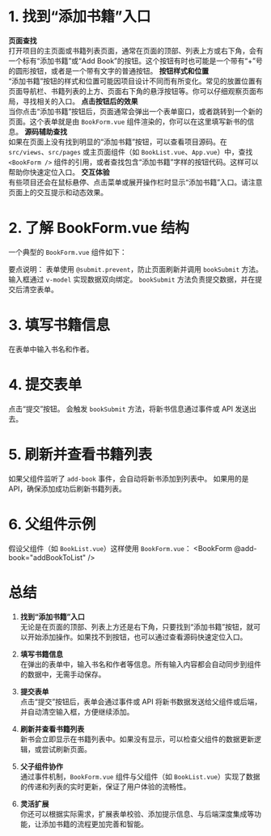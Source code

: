 # 1. 找到“添加书籍”入口
**页面查找**  
   打开项目的主页面或书籍列表页面，通常在页面的顶部、列表上方或右下角，会有一个标有“添加书籍”或“Add Book”的按钮。这个按钮有时也可能是一个带有“+”号的圆形按钮，或者是一个带有文字的普通按钮。
**按钮样式和位置**  
   “添加书籍”按钮的样式和位置可能因项目设计不同而有所变化。常见的放置位置有页面导航栏、书籍列表的上方、页面右下角的悬浮按钮等。你可以仔细观察页面布局，寻找相关的入口。
**点击按钮后的效果**  
   当你点击“添加书籍”按钮后，页面通常会弹出一个表单窗口，或者跳转到一个新的页面。这个表单就是由 `BookForm.vue` 组件渲染的，你可以在这里填写新书的信息。
**源码辅助查找**  
   如果在页面上没有找到明显的“添加书籍”按钮，可以查看项目源码。在 `src/views`、`src/pages` 或主页面组件（如 `BookList.vue`、`App.vue`）中，查找 `<BookForm />` 组件的引用，或者查找包含“添加书籍”字样的按钮代码。这样可以帮助你快速定位入口。
**交互体验**  
   有些项目还会在鼠标悬停、点击菜单或展开操作栏时显示“添加书籍”入口。请注意页面上的交互提示和动态效果。

# 2. 了解 BookForm.vue 结构
一个典型的 `BookForm.vue` 组件如下：
<template>
  <form @submit.prevent="bookSubmit(bookTitle, bookAuthor)">
    <input v-model="bookTitle" placeholder="书名" />
    <input v-model="bookAuthor" placeholder="作者" />
    <button type="submit">提交</button>
  </form>
</template>

<script>
export default {
  data() {
    return {
      bookTitle: '',
      bookAuthor: ''
    }
  },
  methods: {
    bookSubmit(title, author) {
      // 向父组件发送新书数据
      this.$emit('add-book', { title, author });
      // 或者调用后端API
      // axios.post('/api/books', { title, author })
      // 清空输入框
      this.bookTitle = '';
      this.bookAuthor = '';
    }
  }
}
</script>
 要点说明：
 表单使用 `@submit.prevent`，防止页面刷新并调用 `bookSubmit` 方法。
 输入框通过 `v-model` 实现数据双向绑定。
 `bookSubmit` 方法负责提交数据，并在提交后清空表单。

# 3. 填写书籍信息

 在表单中输入书名和作者。

# 4. 提交表单

 点击“提交”按钮。
 会触发 `bookSubmit` 方法，将新书信息通过事件或 API 发送出去。

# 5. 刷新并查看书籍列表

 如果父组件监听了 `add-book` 事件，会自动将新书添加到列表中。
 如果用的是 API，确保添加成功后刷新书籍列表。

# 6. 父组件示例

假设父组件（如 `BookList.vue`）这样使用 `BookForm.vue`：
<BookForm @add-book="addBookToList" />

<script>
export default {
  data() {
    return {
      books: []
    }
  },
  methods: {
    addBookToList(newBook) {
      this.books.push(newBook);
      // 或者重新从后端获取书籍列表
    }
  }
}
</script>

# 总结
1. **找到“添加书籍”入口**  
   无论是在页面的顶部、列表上方还是右下角，只要找到“添加书籍”按钮，就可以开始添加操作。如果找不到按钮，也可以通过查看源码快速定位入口。

2. **填写书籍信息**  
   在弹出的表单中，输入书名和作者等信息。所有输入内容都会自动同步到组件的数据中，无需手动保存。

3. **提交表单**  
   点击“提交”按钮后，表单会通过事件或 API 将新书数据发送给父组件或后端，并自动清空输入框，方便继续添加。

4. **刷新并查看书籍列表**  
   新书会立即显示在书籍列表中。如果没有显示，可以检查父组件的数据更新逻辑，或尝试刷新页面。

5. **父子组件协作**  
   通过事件机制，`BookForm.vue` 组件与父组件（如 `BookList.vue`）实现了数据的传递和列表的实时更新，保证了用户体验的流畅性。

6. **灵活扩展**  
   你还可以根据实际需求，扩展表单校验、添加提示信息、与后端深度集成等功能，让添加书籍的流程更加完善和智能。
